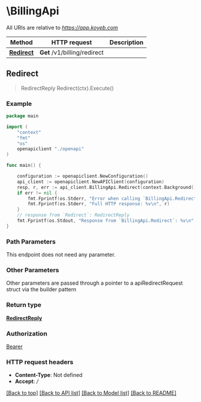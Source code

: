 # \BillingApi

All URIs are relative to *https://app.koyeb.com*

Method | HTTP request | Description
------------- | ------------- | -------------
[**Redirect**](BillingApi.md#Redirect) | **Get** /v1/billing/redirect | 



## Redirect

> RedirectReply Redirect(ctx).Execute()



### Example

```go
package main

import (
    "context"
    "fmt"
    "os"
    openapiclient "./openapi"
)

func main() {

    configuration := openapiclient.NewConfiguration()
    api_client := openapiclient.NewAPIClient(configuration)
    resp, r, err := api_client.BillingApi.Redirect(context.Background()).Execute()
    if err != nil {
        fmt.Fprintf(os.Stderr, "Error when calling `BillingApi.Redirect``: %v\n", err)
        fmt.Fprintf(os.Stderr, "Full HTTP response: %v\n", r)
    }
    // response from `Redirect`: RedirectReply
    fmt.Fprintf(os.Stdout, "Response from `BillingApi.Redirect`: %v\n", resp)
}
```

### Path Parameters

This endpoint does not need any parameter.

### Other Parameters

Other parameters are passed through a pointer to a apiRedirectRequest struct via the builder pattern


### Return type

[**RedirectReply**](RedirectReply.md)

### Authorization

[Bearer](../README.md#Bearer)

### HTTP request headers

- **Content-Type**: Not defined
- **Accept**: */*

[[Back to top]](#) [[Back to API list]](../README.md#documentation-for-api-endpoints)
[[Back to Model list]](../README.md#documentation-for-models)
[[Back to README]](../README.md)

